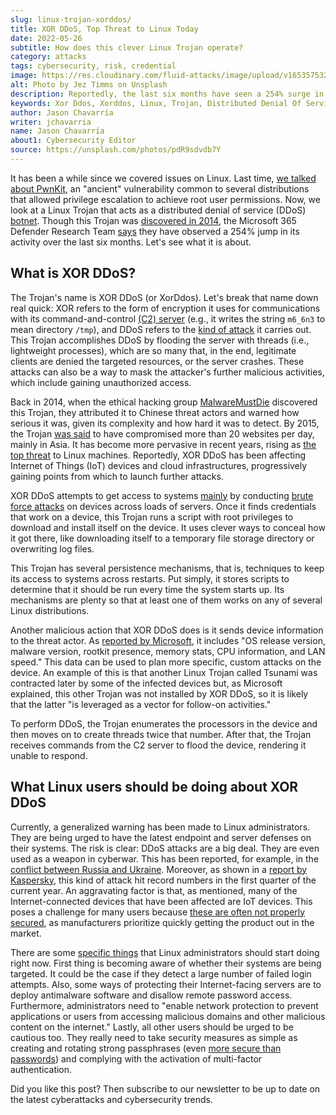 ```yaml
---
slug: linux-trojan-xorddos/
title: XOR DDoS, Top Threat to Linux Today
date: 2022-05-26
subtitle: How does this clever Linux Trojan operate?
category: attacks
tags: cybersecurity, risk, credential
image: https://res.cloudinary.com/fluid-attacks/image/upload/v1653575325/blog/linux-trojan-xorddos/cover_xorddos.webp
alt: Photo by Jez Timms on Unsplash
description: Reportedly, the last six months have seen a 254% surge in this Linux Trojan's activity. Read this post to learn what it is and what should be done about it.
keywords: Xor Ddos, Xorddos, Linux, Trojan, Distributed Denial Of Service, Iot, Microsoft, Ethical Hacking, Pentesting
author: Jason Chavarría
writer: jchavarria
name: Jason Chavarría
about1: Cybersecurity Editor
source: https://unsplash.com/photos/pdR9sdvdb7Y
---
```


It has been a while since we covered issues on Linux.
Last time, [we talked about PwnKit](../linux-polkit-vulnerability/),
an "ancient" vulnerability common to several distributions
that allowed privilege escalation
to achieve root user permissions.
Now,
we look at a Linux Trojan
that acts as a distributed denial of service (DDoS)
[botnet](https://www.merriam-webster.com/dictionary/botnet).
Though this Trojan was [discovered in 2014](https://blog.malwaremustdie.org/2014/09/mmd-0028-2014-fuzzy-reversing-new-china.html),
the Microsoft 365 Defender Research Team [says](https://www.microsoft.com/security/blog/2022/05/19/rise-in-xorddos-a-deeper-look-at-the-stealthy-ddos-malware-targeting-linux-devices/)
they have observed a 254% jump in its activity
over the last six months.
Let's see what it is about.

## What is XOR DDoS?

The Trojan's name is XOR DDoS (or XorDdos).
Let's break that name down real quick:
XOR refers to the form of encryption it uses
for communications with its command-and-control
[(C2) server](https://www.techtarget.com/whatis/definition/command-and-control-server-CC-server)
(e.g.,
it writes the string `m6_6n3` to mean directory `/tmp`),
and DDoS refers to the [kind of attack](https://attack.mitre.org/techniques/T1498/001/)
it carries out.
This Trojan accomplishes DDoS by flooding the server with threads
(i.e., lightweight processes),
which are so many that,
in the end,
legitimate clients are denied the targeted resources,
or the server crashes.
These attacks can also be a way
to mask the attacker's further malicious activities,
which include gaining unauthorized access.

Back in 2014,
when the ethical hacking group [MalwareMustDie](https://www.malwaremustdie.org/)
discovered this Trojan,
they attributed it to Chinese threat actors
and warned how serious it was,
given its complexity and how hard it was to detect.
By 2015,
the Trojan [was said](https://thehackernews.com/2015/09/xor-ddos-attack.html)
to have compromised more than 20 websites per day,
mainly in Asia.
It has become more pervasive in recent years,
rising as [the top threat](https://thehackernews.com/2022/05/microsoft-warns-rise-in-xorddos-malware.html)
to Linux machines.
Reportedly,
XOR DDoS has been affecting Internet of Things (IoT) devices
and cloud infrastructures,
progressively gaining points from which to launch further attacks.

XOR DDoS attempts to get access to systems
[mainly](https://www.microsoft.com/security/blog/2022/05/19/rise-in-xorddos-a-deeper-look-at-the-stealthy-ddos-malware-targeting-linux-devices/)
by conducting [brute force attacks](../pass-cracking/)
on devices across loads of servers.
Once it finds credentials that work on a device,
this Trojan runs a script with root privileges
to download and install itself on the device.
It uses clever ways to conceal how it got there,
like downloading itself to a temporary file storage directory
or overwriting log files.

This Trojan has several persistence mechanisms,
that is,
techniques to keep its access to systems across restarts.
Put simply,
it stores scripts to determine
that it should be run every time the system starts up.
Its mechanisms are plenty
so that at least one of them works
on any of several Linux distributions.

Another malicious action that XOR DDoS does is
it sends device information to the threat actor.
As [reported by Microsoft](https://www.microsoft.com/security/blog/2022/05/19/rise-in-xorddos-a-deeper-look-at-the-stealthy-ddos-malware-targeting-linux-devices/),
it includes "OS release version,
malware version,
rootkit presence,
memory stats,
CPU information,
and LAN speed."
This data can be used to plan more specific,
custom attacks on the device.
An example of this is
that another Linux Trojan called Tsunami was contracted later
by some of the infected devices
but, as Microsoft explained,
this other Trojan was not installed by XOR DDoS,
so it is likely that the latter
"is leveraged as a vector for follow-on activities."

To perform DDoS,
the Trojan enumerates the processors in the device
and then moves on to create threads twice that number.
After that,
the Trojan receives commands from the C2 server to flood the device,
rendering it unable to respond.

## What Linux users should be doing about XOR DDoS

Currently,
a generalized warning has been made to Linux administrators.
They are being urged
to have the latest endpoint
and server defenses on their systems.
The risk is clear:
DDoS attacks are a big deal.
They are even used as a weapon in cyberwar.
This has been reported,
for example,
in the [conflict between Russia and Ukraine](../timeline-new-cyberwar/).
Moreover,
as shown in a [report by Kaspersky](https://securelist.com/ddos-attacks-in-q1-2022/106358/),
this kind of attack hit record numbers
in the first quarter of the current year.
An aggravating factor is that,
as mentioned,
many of the Internet-connected devices that have been affected are IoT devices.
This poses a challenge for many users
because [these are often not properly secured](https://techmonitor.ai/technology/cybersecurity/xorddos-malware-targeting-linux-devices),
as manufacturers prioritize
quickly getting the product out in the market.

There are some [specific things](https://www.microsoft.com/security/blog/2022/05/19/rise-in-xorddos-a-deeper-look-at-the-stealthy-ddos-malware-targeting-linux-devices/)
that Linux administrators should start doing right now.
First thing is becoming aware
of whether their systems are being targeted.
It could be the case
if they detect a large number of failed login attempts.
Also,
some ways of protecting their Internet-facing servers
are to deploy antimalware software
and disallow remote password access.
Furthermore,
administrators need to "enable network protection
to prevent applications or users from accessing malicious domains
and other malicious content on the internet."
Lastly,
all other users should be urged to be cautious too.
They really need to take security measures
as simple as creating and rotating strong passphrases
(even [more secure than passwords](https://docs.fluidattacks.com/criteria/requirements/132/))
and complying with the activation of multi-factor authentication.

Did you like this post?
Then subscribe to our newsletter
to be up to date on the latest cyberattacks
and cybersecurity trends.
